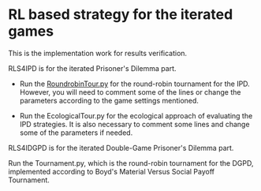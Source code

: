 # RL based strategy for the iterated games

This is the implementation work for results verification.

RLS4IPD is for the iterated Prisoner's Dilemma part.

* Run the [RoundrobinTour.py](https://github.com/ExperimentVerification/RLStrategy/blob/master/RLS4IPD/RoundrobinTour.py) for the round-robin tournament for the IPD. However, you will need to comment some of the lines or change the parameters according to the game settings mentioned.

* Run the EcologicalTour.py for the ecological approach of evaluating the IPD strategies. It is also necessary to comment some lines and change some of the parameters if needed. 

RLS4IDGPD is for the iterated Double-Game Prisoner's Dilemma part.

Run the Tournament.py, which is the round-robin tournament for the DGPD, implemented according to Boyd's Material Versus Social Payoff Tournament. 
